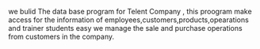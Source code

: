 we bulid The data base program for Telent Company , this proogram make access for the information of employees,customers,products,opearations and trainer students easy 
we manage the sale and purchase operations from customers in the company.

